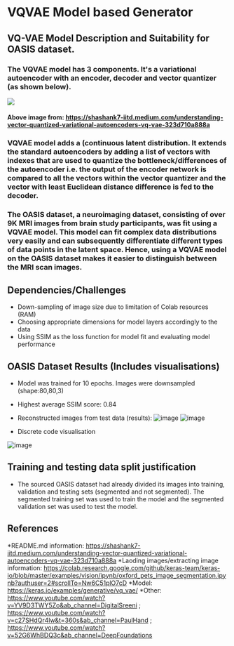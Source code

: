 # VQVAE Model based Generator 

## VQ-VAE Model Description and Suitability for OASIS dataset.
### The VQVAE model has 3 components. It's a variational autoencoder with an encoder, decoder and vector quantizer (as shown below).
![](./VQVAE_figure.png)
#### Above image from: https://shashank7-iitd.medium.com/understanding-vector-quantized-variational-autoencoders-vq-vae-323d710a888a

### VQVAE model adds a (continuous latent distribution. It extends the standard autoencoders by adding a list of vectors with indexes that are used to quantize the bottleneck/differences of the autoencoder i.e. the output of the encoder network is compared to all the vectors within the vector quantizer and the vector with least Euclidean distance difference is fed to the decoder. 

### The OASIS dataset, a neuroimaging dataset, consisting of over 9K MRI images from brain study participants, was fit using a VQVAE model. This model can fit complex data distributions very easily and can subsequently differentiate different types of data points in the latent space. Hence, using a VQVAE model on the OASIS dataset makes it easier to distinguish between the MRI scan images. 


## Dependencies/Challenges 
*	Down-sampling of image size due to limitation of Colab resources (RAM) 
*	Choosing appropriate dimensions for model layers accordingly to the data
*	Using SSIM as the loss function for model fit and evaluating model performance 


## OASIS Dataset Results (Includes visualisations)
* Model was trained for 10 epochs. Images were downsampled (shape:80,80,3) 
* Highest average SSIM score: 0.84  
* Reconstructed images from test data (results): 
![image](./recon_img_1.png)
![image](./recon_image_2.png)

* Discrete code visualisation 

![image](./discrete_vis.png)


## Training and testing data split justification
* The sourced OASIS dataset had already divided its images into training, validation and testing sets (segmented and not segmented). The segmented training set was used to train the model and the segmented validation set was used to test the model.

## References
*README.md information: https://shashank7-iitd.medium.com/understanding-vector-quantized-variational-autoencoders-vq-vae-323d710a888a
*Laoding images/extracting image information: https://colab.research.google.com/github/keras-team/keras-io/blob/master/examples/vision/ipynb/oxford_pets_image_segmentation.ipynb?authuser=2#scrollTo=Nw6C51plO7cD
*Model: https://keras.io/examples/generative/vq_vae/
*Other: https://www.youtube.com/watch?v=YV9D3TWY5Zo&ab_channel=DigitalSreeni ; https://www.youtube.com/watch?v=c27SHdQr4lw&t=360s&ab_channel=PaulHand ; https://www.youtube.com/watch?v=52G6WhBDQ3c&ab_channel=DeepFoundations
